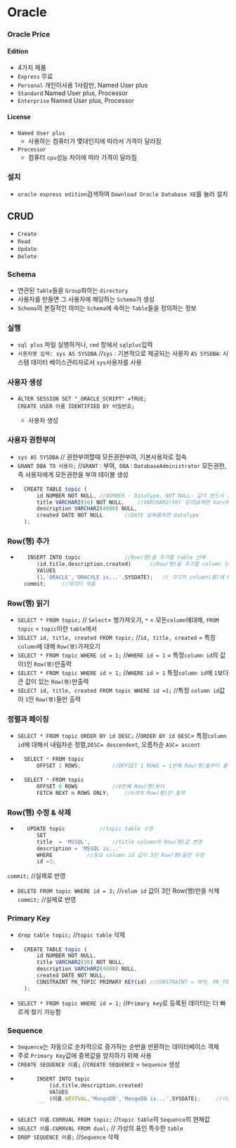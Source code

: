 # Oracle

### Oracle Price
#### Edition
- 4가지 제품
- ```Express``` 	무료
- ```Personal``` 	개인이사용 1사람만, Named User plus
- ```Standard``` 	Named User plus, Processor
- ```Enterprise```  	Named User plus, Processor
#### License
- ```Named User plus``` 
 	- 사용하는 컴퓨터가 몇대인지에 따라서 가격이 달라짐
- ```Processor```
	- 컴퓨터 ```cpu```성능 차이에 따라 가격이 달라짐


### 설치
- ```oracle express edition```검색하여 ```Download Oracle Database XE```를 눌러 설치

## CRUD
- ```Create```
- ```Read```
- ```Update```
- ```Delete```

### Schema
- 연관된 ```Table```들을 ```Group```화하는 ```directory```
- 사용자를 만들면 그 사용자에 해당하는 ```Schema```가 생성
- ```Schema```의 본질적인 의미는 ```Schema```에 속하는 ```Table```들을 정의하는 정보
 
### 실행
- ```sql plus``` 파일 실행하거나, ```cmd``` 창에서 ```sqlplus```입력
- ```사용자명 입력: sys AS SYSDBA```	//```sys``` : 기본적으로 제공되는 사용자 ```AS SYSDBA```: 시스템 데이터 베이스관리자로서 ```sys```사용자를 사용

### 사용자 생성
- ```
  ALTER SESSION SET "_ORACLE_SCRIPT" =TRUE;
  CREATE USER 이름 IDENTIFIED BY 비밀번호;  
  ```
  - 사용자 생성
 
### 사용자 권한부여
- ```sys AS SYSDBA```	// 권한부여할때 모든권한부여, 기본사용자로 접속
- ```GRANT DBA TO 사용자;```	//```GRANT``` : 부여,``` DBA``` : ```DatabaseAdministrator``` 모든권한,즉 사용자에게 모든권한을 부여
테이블 생성
- ```javascript
	CREATE TABLE topic (
		id NUMBER NOT NULL,	//NUMBER - DataType, NOT NULL- 값이 반드시 존재해야함
		title VARCHAR2(50) NOT NULL,	//VARCHAR2(50) 길이50제한 Varchar2형식
		description VARCHAR2(4000) NULL,
		created DATE NOT NULL		//DATE 날짜를위한 DataType
	);
	```
### Row(행) 추가
- ```javascript
	 INSERT INTO topic				//Row(행)을 추가할 table 선택
		(id,title,description,created)		//Row(행)을 추가할 column 선택
		VAlUES
		(1,'ORACLE','ORACVLE is...',SYSDATE);	// 각각의 column(열)에 Row(행)추가, SYSDATE = Date type일때 현재시간을 나타냄
	commit;		//데이터 제출
	```

### Row(행) 읽기
- ```SELECT * FROM topic;```		// ```Select```= 행가져오기, ```*``` = 모든```column```에대해, ```FROM topic``` = ```topic```이란 ```table```에서
- ```SELECT id, title, created FROM topic;```		//```id, title, created``` = 특정 ```column```에 대해 ```Row(행)```가져오기
- ```SELECT * FROM topic WHERE id = 1;```		//```WHERE id = 1``` =  특정```column id```의 값이```1```인 ```Row(행)```만출력
- ```SELECT * FROM topic WHERE id > 1;```		//```WHERE id > 1``` 특정```column id```에 ```1```보다큰 값이 있는 ```Row(행)```만출력
- ```SELECT id, title, created FROM topic WHERE id =1;```	//특정 ```column id```값이 ```1```인 ```Row(행)```들만 출력

### 정렬과 페이징
- ```SELECT * FROM topic ORDER BY id DESC;```	//```ORDER BY id DESC```= 특정```column id```에 대해서 내림차순 정렬,```DESC= descendent```, 오름차순 ```ASC= ascent```
- ```javascript
	SELECT * FROM topic
		OFFSET 1 ROWS;			//OFFSET 1 ROWS = 1번째 Row(행)들부터 출력, Row(행)은 0번째부터존재
	```
- ```javascript
	SELECT * FROM topic
		OFFSET 0 ROWS			//0번째 Row(행)부터 
		FETCH NEXT n ROWS ONLY;		//n개의 Row(행)만 출력
	```
### Row(행) 수정 & 삭제 
- ```javascript
	 UPDATE topic			//topic table 수정
		SET		
		title  = 'MSSQL',		//title column의 Row(행)값 변경 
		description = 'MSSQL is...'	
		WHERE			//중요 column id 값이 3인 Row(행)들만 수정
		id =3;
	```
```commit;``` 	//실제로 반영
- ```DELETE FROM topic WHERE id = 3;```		//```colum id``` 값이 3인 Row(행)만을 삭제			
```commit;```		//실제로 반영
### Primary Key
- ```drop table topic;``` 	//```topic table``` 삭제
- ```javascript
	CREATE TABLE topic (
		id NUMBER NOT NULL,	
		title VARCHAR2(50) NOT NULL,	
		description VARCHAR2(4000) NULL,
		created DATE NOT NULL,
		CONSTRAINT PK_TOPIC PRIMARY KEY(id)	//CONSTRAINT = 제약, PK_TOPIC = Primary key 이름,  PRIMARY KEY(id)  = column id에 primary key 설정
	);
	```
- ```SELECT * FROM topic WHERE id = 1;```		//```Primary key```로 등록된 데이터는 더 빠르게 찾기 가능함
### Sequence
- ```Sequence```는 자동으로 순차적으로 증가하는 순번을 반환하는 데이터베이스 객체
- 주로 ```Primary Key```값에 중복값을 방지하기 위해 사용
- ```CREATE SEQUENCE 이름;```	//```CREATE SEQUENCE``` = ```Sequence``` 생성
- ```javascript
		INSERT INTO topic
			(id,title,description,created)
			VAlUES
			(이름.NEXTVAL,'MongoDB','MongoDB is...',SYSDATE);		//이름.NEXTVAL = 1씩증가하는 값
		```
- ```SELECT 이름.CURRVAL FROM topic;``` 	//```topic table```의 ```Sequence```의 현재값
- ```SELECT 이름.CURRVAL FROM dual;```	// 가상의 표인 특수한 ```table```
- ```DROP SEQUENCE 이름;``` 	//```Sequence``` 삭제
